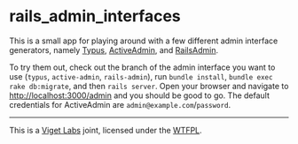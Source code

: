 # rails_admin_interfaces

This is a small app for playing around with a few different admin interface generators, namely [Typus][typ], [ActiveAdmin][act], and [RailsAdmin][rad].

  [typ]: https://github.com/fesplugas/typus
  [act]: http://activeadmin.info/
  [rad]: https://github.com/sferik/rails_admin

To try them out, check out the branch of the admin interface you want to use (`typus`, `active-admin`, `rails-admin`), run `bundle install`, `bundle exec rake db:migrate`, and then `rails server`. Open your browser and navigate to <http://localhost:3000/admin> and you should be good to go. The default credentials for ActiveAdmin are `admin@example.com`/`password`.

* * *

This is a [Viget Labs][vig] joint, licensed under the [WTFPL][wtf].

  [vig]: http://www.viget.com/
  [wtf]: http://sam.zoy.org/wtfpl/

